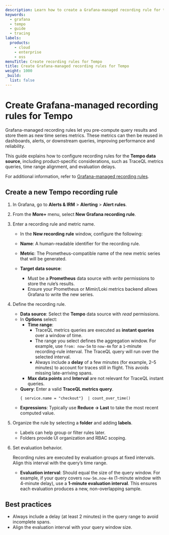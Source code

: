 ```yaml
---
description: Learn how to create a Grafana-managed recording rule for the Tempo data source.
keywords:
  - grafana
  - tempo
  - guide
  - tracing
labels:
  products:
    - cloud
    - enterprise
    - oss
menuTitle: Create recording rules for Tempo
title: Create Grafana-managed recording rules for Tempo
weight: 1000
_build:
  list: false
---
```


# Create Grafana-managed recording rules for Tempo

Grafana-managed recording rules let you pre-compute query results and store them as new time series metrics. These metrics can then be reused in dashboards, alerts, or downstream queries, improving performance and reliability.

This guide explains how to configure recording rules for the **Tempo data source**, including product-specific considerations, such as TraceQL metrics queries, time range alignment, and evaluation delays.

For additional information, refer to [Grafana-managed recording rules](https://grafana.com/docs/grafana/latest/alerting/alerting-rules/create-recording-rules/create-grafana-managed-recording-rules/).

## Create a new Tempo recording rule

1. In Grafana, go to **Alerts & IRM** > **Alerting** > **Alert rules**. 
1. From the **More+** menu, select **New Grafana recording rule**.

1. Enter a recording rule and metric name.

    - In the **New recording rule** window, configure the following:

    - **Name**: A human-readable identifier for the recording rule.
    - **Metric**: The Prometheus-compatible name of the new metric series that will be generated.
    - **Target data source**:
        - Must be a **Prometheus** data source with *write* permissions to store the rule’s results.
        - Ensure your Prometheus or Mimir/Loki metrics backend allows Grafana to write the new series.


1. Define the recording rule.

    - **Data source**: Select the **Tempo** data source with *read* permissions.
    - In **Options** select:
        - **Time range**:
            - TraceQL metrics queries are executed as **instant queries** over a window of time.
            - The range you select defines the aggregation window. For example, use `from: now-5m` to `now-4m` for a `1`-minute recording-rule interval. The TraceQL query will run over the selected interval.
            - Always include a **delay** of a few minutes (for example, 2–5 minutes) to account for traces still in flight. This avoids missing late-arriving spans.
        - **Max data points** and **Interval** are not relevant for TraceQL instant queries.
    - **Query**: Enter a valid **TraceQL metrics query**.
        ```
        { service.name = "checkout"}  | count_over_time()
        ```
    - **Expressions**: Typically use **Reduce → Last** to take the most recent computed value.

1. Organize the rule by selecting a **folder** and adding **labels**.

    - Labels can help group or filter rules later.
    - Folders provide UI organization and RBAC scoping.

1. Set evaluation behavior.

    Recording rules are executed by evaluation groups at fixed intervals. Align this interval with the query’s time range.

    - **Evaluation interval**: Should equal the size of the query window. For example, if your query covers `now-5m`..`now-4m` (1-minute window with 4-minute delay), use a **1-minute evaluation interval**. This ensures each evaluation produces a new, non-overlapping sample.


## Best practices

- Always include a delay (at least 2 minutes) in the query range to avoid incomplete spans.
- Align the evaluation interval with your query window size.
